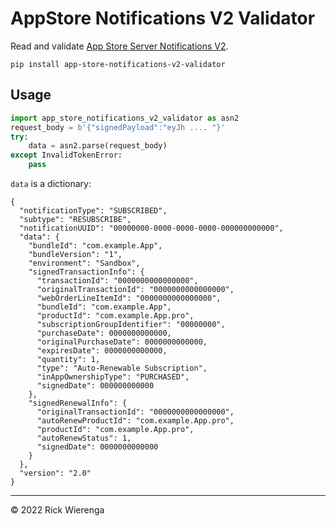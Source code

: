 # AppStore Notifications V2 Validator

Read and validate [App Store Server Notifications V2](https://developer.apple.com/documentation/appstoreservernotifications/app_store_server_notifications_v2).

```
pip install app-store-notifications-v2-validator
```

## Usage

```py
import app_store_notifications_v2_validator as asn2
request_body = b'{"signedPayload":"eyJh .... "}'
try:
	data = asn2.parse(request_body)
except InvalidTokenError:
	pass
```

`data` is a dictionary:

```
{
  "notificationType": "SUBSCRIBED",
  "subtype": "RESUBSCRIBE",
  "notificationUUID": "00000000-0000-0000-0000-000000000000",
  "data": {
    "bundleId": "com.example.App",
    "bundleVersion": "1",
    "environment": "Sandbox",
    "signedTransactionInfo": {
      "transactionId": "0000000000000000",
      "originalTransactionId": "0000000000000000",
      "webOrderLineItemId": "0000000000000000",
      "bundleId": "com.example.App",
      "productId": "com.example.App.pro",
      "subscriptionGroupIdentifier": "00000000",
      "purchaseDate": 0000000000000,
      "originalPurchaseDate": 0000000000000,
      "expiresDate": 0000000000000,
      "quantity": 1,
      "type": "Auto-Renewable Subscription",
      "inAppOwnershipType": "PURCHASED",
      "signedDate": 000000000000
    },
    "signedRenewalInfo": {
      "originalTransactionId": "0000000000000000",
      "autoRenewProductId": "com.example.App.pro",
      "productId": "com.example.App.pro",
      "autoRenewStatus": 1,
      "signedDate": 0000000000000
    }
  },
  "version": "2.0"
}
```

---

&copy; 2022 Rick Wierenga

